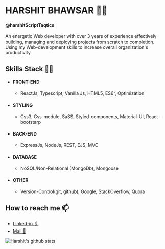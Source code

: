 # HARSHIT BHAWSAR 🧜‍♂️
#### @harshitScriptTaqtics
An energetic Web developer with over 3 years of experience effectively building, managing and deploying projects from scratch to completion. Using my Web-development skills to increase overall organization's productivity.

## Skills Stack 👨‍💻

- #### FRONT-END
  - ReactJs, Typescript, Vanilla Js, HTML5, ES6^, Optimization

- #### STYLING
  - Css3, Css-module, SaSS, Styled-components, Material-UI, React-bootstarp

- #### BACK-END
  - ExpressJs, NodeJs, REST, EJS, MVC

- #### DATABASE
  - NoSQL/Non-Relational (MongoDb), Mongoose  

- #### OTHER
  - Version-Control(git, github), Google, StackOverflow, Quora

## How to reach me 📫
  - <a href="https://www.linkedin.com/in/harshit-bhawsar-311a571bb/">Linked-in 🖇️</a>
  - <a href="mailto:harshit.bhawsar@taqtics.co">Mail 📧</a>

 ![Harshit's github stats](https://github-readme-stats.vercel.app/api?username=harshitScriptTaqtics&show_icons=true&theme=dark)
